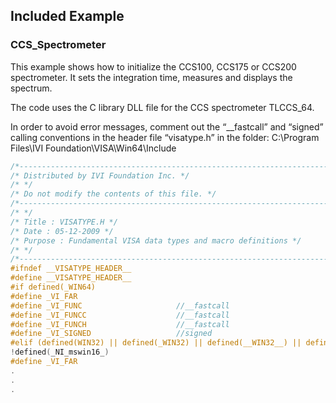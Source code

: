 ## Included Example

### CCS_Spectrometer
This example shows how to initialize the CCS100, CCS175 or CCS200 spectrometer. It sets the integration time, measures and displays the spectrum.

The code uses the C library DLL file for the CCS spectrometer TLCCS_64.

In order to avoid error messages, comment out the “__fastcall” and “signed” calling conventions in the header file “visatype.h”
in the folder: C:\Program Files\IVI Foundation\VISA\Win64\Include

```C
/*---------------------------------------------------------------------------*/
/* Distributed by IVI Foundation Inc. */
/* */
/* Do not modify the contents of this file. */
/*---------------------------------------------------------------------------*/
/* */
/* Title : VISATYPE.H */
/* Date : 05-12-2009 */
/* Purpose : Fundamental VISA data types and macro definitions */
/* */
/*---------------------------------------------------------------------------*/
#ifndef __VISATYPE_HEADER__
#define __VISATYPE_HEADER__
#if defined(_WIN64)
#define _VI_FAR
#define _VI_FUNC                     //__fastcall
#define _VI_FUNCC                    //__fastcall
#define _VI_FUNCH                    //__fastcall
#define _VI_SIGNED                   //signed
#elif (defined(WIN32) || defined(_WIN32) || defined(__WIN32__) || defined(__NT__)) &&
!defined(_NI_mswin16_)
#define _VI_FAR
.
.
.

```
